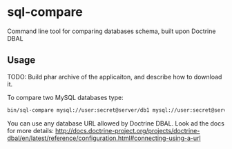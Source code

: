 # sql-compare
Command line tool for comparing databases schema, built upon Doctrine DBAL

## Usage

TODO: Build phar archive of the applicaiton, and describe how to download it.

To compare two MySQL databases type:
```bash
bin/sql-compare mysql://user:secret@server/db1 mysql://user:secret@server/db2
```

You can use any database URL allowed by Doctrine DBAL. Look ad the docs for
more details:
http://docs.doctrine-project.org/projects/doctrine-dbal/en/latest/reference/configuration.html#connecting-using-a-url
